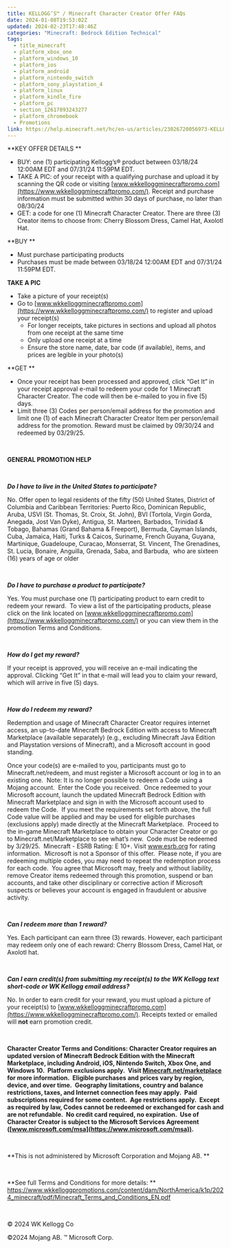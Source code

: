 ```yaml
---
title: KELLOGG’S™ / Minecraft Character Creator Offer FAQs
date: 2024-01-08T19:53:02Z
updated: 2024-02-23T17:48:46Z
categories: "Minecraft: Bedrock Edition Technical"
tags:
  - title_minecraft
  - platform_xbox_one
  - platform_windows_10
  - platform_ios
  - platform_android
  - platform_nintendo_switch
  - platform_sony_playstation_4
  - platform_linux
  - platform_kindle_fire
  - platform_pc
  - section_12617893243277
  - platform_chromebook
  - Promotions
link: https://help.minecraft.net/hc/en-us/articles/23026720056973-KELLOGG-S-Minecraft-Character-Creator-Offer-FAQs
---
```


**KEY OFFER DETAILS **

- BUY: one (1) participating Kellogg’s® product between 03/18/24 12:00AM EDT and 07/31/24 11:59PM EDT.
- TAKE A PIC: of your receipt with a qualifying purchase and upload it by scanning the QR code or visiting [www.wkkelloggminecraftpromo.com](https://www.wkkelloggminecraftpromo.com/). Receipt and purchase information must be submitted within 30 days of purchase, no later than 08/30/24 
- GET: a code for one (1) Minecraft Character Creator. There are three (3) Creator items to choose from: Cherry Blossom Dress, Camel Hat, Axolotl Hat.  

**BUY **

- Must purchase participating products
- Purchases must be made between 03/18/24 12:00AM EDT and 07/31/24 11:59PM EDT.

**TAKE A PIC**

- Take a picture of your receipt(s)
- Go to [www.wkkelloggminecraftpromo.com](https://www.wkkelloggminecraftpromo.com/) to register and upload your receipt(s)
  - For longer receipts, take pictures in sections and upload all photos from one receipt at the same time
  - Only upload one receipt at a time
  - Ensure the store name, date, bar code (if available), items, and prices are legible in your photo(s)

**GET **

- Once your receipt has been processed and approved, click “Get It” in your receipt approval e-mail to redeem your code for 1 Minecraft Character Creator. The code will then be e-mailed to you in five (5) days.
- Limit three (3) Codes per person/email address for the promotion and limit one (1) of each Minecraft Character Creator Item per person/email address for the promotion. Reward must be claimed by 09/30/24 and redeemed by 03/29/25.

 

**GENERAL PROMOTION HELP**

 

***Do I have to live in the United States to participate?***

No. Offer open to legal residents of the fifty (50) United States, District of Columbia and Caribbean Territories: Puerto Rico, Dominican Republic, Aruba, USVI (St. Thomas, St. Croix, St. John), BVI (Tortola, Virgin Gorda, Anegada, Jost Van Dyke), Antigua, St. Marteen, Barbados, Trinidad & Tobago, Bahamas (Grand Bahama & Freeport), Bermuda, Cayman Islands, Cuba, Jamaica, Haiti, Turks & Caicos, Suriname, French Guyana, Guyana, Martinique, Guadeloupe, Curacao, Monserrat, St. Vincent, The Grenadines, St. Lucia, Bonaire, Anguilla, Grenada, Saba, and Barbuda,  who are sixteen (16) years of age or older

 

***Do I have to purchase a product to participate?***

Yes. You must purchase one (1) participating product to earn credit to redeem your reward.  To view a list of the participating products, please click on the link located on [www.wkkelloggminecraftpromo.com](https://www.wkkelloggminecraftpromo.com/) or you can view them in the promotion Terms and Conditions.

 

***How do I get my reward?***

If your receipt is approved, you will receive an e-mail indicating the approval. Clicking “Get It” in that e-mail will lead you to claim your reward, which will arrive in five (5) days.

 

***How do I redeem my reward?***

Redemption and usage of Minecraft Character Creator requires internet access, an up-to-date Minecraft Bedrock Edition with access to Minecraft Marketplace (available separately) (e.g., excluding Minecraft Java Edition and Playstation versions of Minecraft), and a Microsoft account in good standing.

Once your code(s) are e-mailed to you, participants must go to Minecraft.net/redeem, and must register a Microsoft account or log in to an existing one.  Note: It is no longer possible to redeem a Code using a Mojang account.  Enter the Code you received.  Once redeemed to your Microsoft account, launch the updated Minecraft Bedrock Edition with Minecraft Marketplace and sign in with the Microsoft account used to redeem the Code.  If you meet the requirements set forth above, the full Code value will be applied and may be used for eligible purchases (exclusions apply) made directly at the Minecraft Marketplace.  Proceed to the in-game Minecraft Marketplace to obtain your Character Creator or go to Minecraft.net/Marketplace to see what’s new.  Code must be redeemed by 3/29/25.  Minecraft - ESRB Rating: E 10+. Visit www.esrb.org for rating information.  Microsoft is not a Sponsor of this offer.  Please note, if you are redeeming multiple codes, you may need to repeat the redemption process for each code.  You agree that Microsoft may, freely and without liability, remove Creator items redeemed through this promotion, suspend or ban accounts, and take other disciplinary or corrective action if Microsoft suspects or believes your account is engaged in fraudulent or abusive activity.  

 

***Can I redeem more than 1 reward?***

Yes. Each participant can earn three (3) rewards. However, each participant may redeem only one of each reward: Cherry Blossom Dress, Camel Hat, or Axolotl hat.

 

***Can I earn credit(s) from submitting my receipt(s) to the WK Kellogg text short-code or WK Kellogg email address?***

No. In order to earn credit for your reward, you must upload a picture of your receipt(s) to [www.wkkelloggminecraftpromo.com](https://www.wkkelloggminecraftpromo.com/). Receipts texted or emailed will **not** earn promotion credit. 

 

**Character Creator Terms and Conditions: Character Creator requires an updated version of Minecraft Bedrock Edition with the Minecraft Marketplace, including Android, iOS, Nintendo Switch, Xbox One, and Windows 10.  Platform exclusions apply.  Visit [Minecraft.net/marketplace](https://minecraft.net/marketplace) for more information.  Eligible purchases and prices vary by region, device, and over time.  Geography limitations, country and balance restrictions, taxes, and Internet connection fees may apply.  Paid subscriptions required for some content.  Age restrictions apply.  Except as required by law, Codes cannot be redeemed or exchanged for cash and are not refundable.  No credit card required, no expiration.  Use of Character Creator is subject to the Microsoft Services Agreement ([www.microsoft.com/msa](https://www.microsoft.com/msa)).**

 

**This is not administered by Microsoft Corporation and Mojang AB. **

 

**See full Terms and Conditions for more details: ** <https://www.wkkelloggpromotions.com/content/dam/NorthAmerica/k1p/2024_minecraft/pdf/Minecraft_Terms_and_Conditions_EN.pdf>

 

© 2024 WK Kellogg Co

©2024 Mojang AB. ™ Microsoft Corp.
